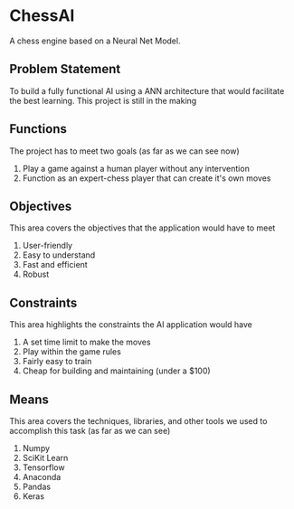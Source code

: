 # ChessAI
A chess engine based on a Neural Net Model.

<h2>Problem Statement</h2>
To build a fully functional AI using a ANN architecture that would facilitate the best learning. This project is still in the making

<h2>Functions</h2>
The project has to meet two goals (as far as we can see now)
  <ol>
  <li>Play a game against a human player without any intervention</li>
  <li>Function as an expert-chess player that can create it's own moves</li>
  </ol>

<h2>Objectives</h2>
This area covers the objectives that the application would have to meet
  <ol>
  <li>User-friendly</li>
  <li>Easy to understand</li>
  <li>Fast and efficient</li>
  <li>Robust</li>
  </ol>
  
<h2>Constraints</h2>
This area highlights the constraints the AI application would have
  <ol>
  <li>A set time limit to make the moves</li>
  <li>Play within the game rules</li>
  <li>Fairly easy to train</li>
  <li>Cheap for building and maintaining (under a $100)</li>
  </ol>

<h2>Means</h2>
This area covers the techniques, libraries, and other tools we used to accomplish this task (as far as we can see)
  <ol>
  <li>Numpy</li>
  <li>SciKit Learn</li>
  <li>Tensorflow</li>
  <li>Anaconda</li>
  <li>Pandas</li>
  <li>Keras</li>
  </ol>
